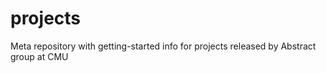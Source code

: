 # projects
Meta repository with getting-started info for projects released by Abstract group at CMU
